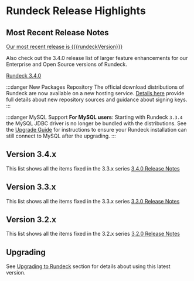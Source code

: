 # Rundeck Release Highlights

## Most Recent Release Notes

[Our most recent release is {{{rundeckVersion}}}](3_4_x/version-{{{rundeckVersion}}}.md)

Also check out the 3.4.0 release list of larger feature enhancements for our Enterprise and Open Source versions of Rundeck.

[Rundeck 3.4.0](3_4_x/version-3.4.0.md)

:::danger New Packages Repository
The official download distributions of Rundeck are now available on a new hosting service.  [Details here](/learning/howto/migrate-to-rundeck-packages-repo) provide full details about new repository sources and guidance about signing keys.
:::

:::danger MySQL Support
**For MySQL users**: Starting with Rundeck `3.3.4` the MySQL JDBC driver is no longer be
bundled with the distributions. See the [Upgrade Guide](/upgrading/upgrading-to-rundeck-3.3.4.md)
for instructions to ensure your Rundeck installation can still connect to MySQL after
the upgrading.
:::

## Version 3.4.x
This list shows all the items fixed in the 3.3.x series [3.4.0 Release Notes](3_3_x/version-3.4.0.html)

## Version 3.3.x
This list shows all the items fixed in the 3.3.x series [3.3.0 Release Notes](3_3_x/version-3.3.0.html)

## Version 3.2.x
This list shows all the items fixed in the 3.2.x series [3.2.0 Release Notes](3_2_x/version-3.2.0.html)

## Upgrading

See [Upgrading to Rundeck](/upgrading/index.md) section for details about using this latest version.
